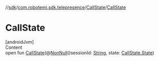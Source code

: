 //[sdk](../../../index.md)/[com.robotemi.sdk.telepresence](../index.md)/[CallState](index.md)/[CallState](-call-state.md)



# CallState  
[androidJvm]  
Content  
open fun [CallState](-call-state.md)(@[NonNull](https://developer.android.com/reference/kotlin/androidx/annotation/NonNull.html)()sessionId: [String](https://developer.android.com/reference/kotlin/java/lang/String.html), state: [CallState.State](-state/index.md))  



